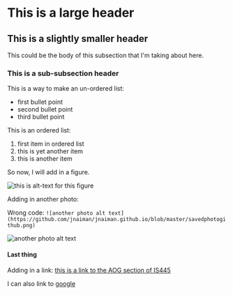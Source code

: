 # This is a large header

## This is a slightly smaller header

This could be the body of this subsection that I'm taking about here.

### This is a sub-subsection header

This is a way to make an un-ordered list:
 * first bullet point
 * second bullet point
 * third bullet point
 
This is an ordered list:
 1. first item in ordered list
 1. this is yet another item
 1. this is another item

So now, I will add in a figure.

![this is alt-text for this figure](https://uiuc-ischool-dataviz.github.io/spring2019online/week04/data/littleCorgiInHat.png)

Adding in another photo:

Wrong code:
```![another photo alt text](https://github.com/jnaiman/jnaiman.github.io/blob/master/savedphotogithub.png)```

![another photo alt text](https://github.com/jnaiman/jnaiman.github.io/blob/master/savedphotogithub.png?raw=true)

#### Last thing

Adding in a link: [this is a link to the AOG section of IS445](https://uiuc-ischool-dataviz.github.io/is445AOG_fall2020/)

I can also link to [google](https://www.google.com/)
